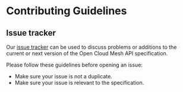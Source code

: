 # Contributing Guidelines

## Issue tracker

Our [issue tracker](https://github.com/cs3org/OCM-API/issues) can be used to discuss problems or additions to the current or next version of the Open Cloud Mesh API specification.

Please follow these guidelines before opening an issue:

* Make sure your issue is not a duplicate.
* Make sure your issue is relevant to the specification.

